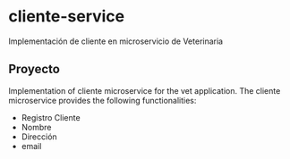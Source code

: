 # cliente-service
Implementación de cliente en microservicio de Veterinaria
## Proyecto
Implementation of cliente microservice for the vet application. The cliente microservice provides the following functionalities:
- Registro Cliente
- Nombre
- Dirección
- email
